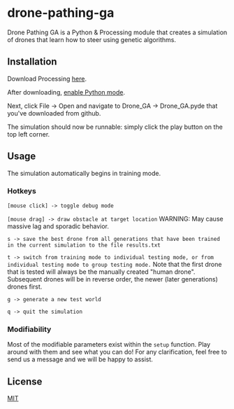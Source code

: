 # drone-pathing-ga

Drone Pathing GA is a Python & Processing module that creates a simulation of drones that learn how to steer using genetic algorithms.

## Installation

Download Processing [here](https://processing.org/download/).

After downloading, [enable Python mode](https://py.processing.org/tutorials/gettingstarted/).

Next, click File -> Open and navigate to Drone_GA -> Drone_GA.pyde that you've downloaded from github.

The simulation should now be runnable: simply click the play button on the top left corner.

## Usage

The simulation automatically begins in training mode.

### Hotkeys

`[mouse click] -> toggle debug mode`

`[mouse drag] -> draw obstacle at target location` WARNING: May cause massive lag and sporadic behavior.

`s -> save the best drone from all generations that have been trained in the current simulation to the file results.txt`

`t -> switch from training mode to individual testing mode, or from individual testing mode to group testing mode.` Note that the first drone that is tested will always be the manually created "human drone". Subsequent drones will be in reverse order, the newer (later generations) drones first.

`g -> generate a new test world`

`q -> quit the simulation`

### Modifiability
Most of the modifiable parameters exist within the `setup` function. Play around with them and see what you can do! For any clarification, feel free to send us a message and we will be happy to assist.

## License
[MIT](https://choosealicense.com/licenses/mit/)
